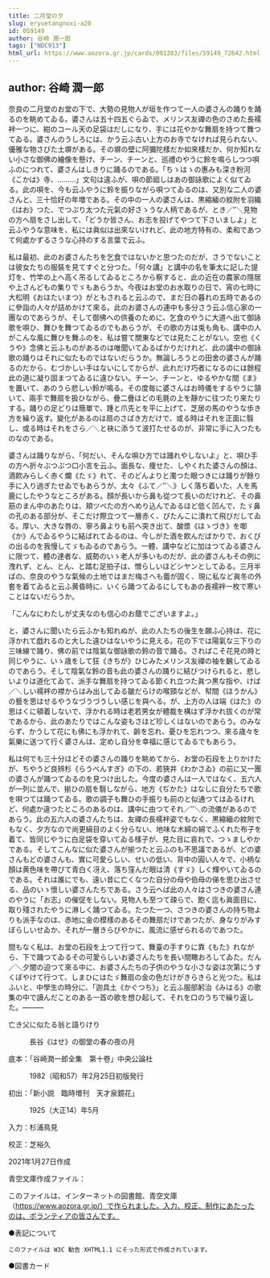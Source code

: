 ```yaml
---
title: 二月堂の夕
slug: eryuetangnoxi-a20
id: 059149
author: 谷崎 潤一郎
tags: ["NDC913"]
html_url: https://www.aozora.gr.jp/cards/001383/files/59149_72642.html
---
```


## author: 谷崎 潤一郎

奈良の二月堂のお堂の下で、大勢の見物人が垣を作つて一人の婆さんの踊りを踊るのを眺めてゐる。婆さんは五十四五ぐらゐで、メリンス友禪の色のさめた長襦袢一つに、紺のコール天の足袋はだしになり、手には花やかな舞扇を持つて舞つてゐる。婆さんのうしろには、かう云ふ古い上方のお寺でなければ見られない、優雅な物さびた土塀がある。その塀の壁に阿彌陀樣だか如來樣だか、何か知れない小さな御佛の繪像を懸け、チーン、チーンと、巡禮のやうに鈴を鳴らしつつ唄ふのにつれて、婆さんはしきりに踊るのである。「ちゝはゝの惠みも深き粉河《こかは》寺、………」文句は違ふが、唄の節廻しはあの御詠歌によく似てゐる。此の唄を、今も云ふやうに鈴を振りながら唄つてゐるのは、又別な二人の婆さんと、三十恰好の年増である。その中の一人の婆さんは、黒縮緬の紋附を羽織《はお》つた、でつぷり太つた元氣の好さゝうな人柄であるが、とき／″＼見物の方へ扇をさし出して、「どうか皆さん、お志を投げてやつて下さいましよ」と云ふやうな意味を、私には眞似は出來ないけれど、此の地方特有の、柔和であつて何處かずるさうな心持のする言葉で云ふ。

私は最初、此のお婆さんたちを乞食ではないかと思つたのだが、さうでないことは彼女たちの服裝を見てすぐと分つた。「何々講」と講中の名を筆太に記した提灯を、竹竿の上へ高く吊るしてゐるところから察すると、此の近在の農家の隱居や上さんどもの集りでゞもあらうか。今夜はお堂のお水取りの日で、宵の七時に大松明《おほたいまつ》がともされると云ふので、まだ日の暮れの五時であるのに參詣の人々が詰めかけて來る。此のお婆さんの連中も多分さう云ふ信心家の一團なのであらうが、そして御佛への供養のために、乞食のやうに大道へ出て御詠歌を唄ひ、舞ひを舞つてゐるのでもあらうが、その歌の方は兎も角も、講中の人がこんな風に舞ひを舞ふのを、私は嘗て關東などでは見たことがない。空也《くうや》念佛と云ふものがあるのは唯聞いてゐるばかりだけれど、此の講中の御詠歌の踊りはそれに似たものではないだらうか。無論しろうとの田舍の婆さんが踊るのだから、むづかしい手はないにしてからが、此れだけ巧者になるのには餘程此の道に凝り固まつてゐるに違ひない。チーン、チーンと、ゆるやかな間《ま》を置いて、あのうら悲しい鈴が鳴る。その度毎に婆さんはお時儀をするやうに頷いて、兩手で舞扇を扱ひながら、疊二疊ほどの毛氈の上を靜かに往つたり來たりする。踊りの足どりは簡單で、踵と爪先とを平に上げて、芝居の馬のやうな歩き方を繰り返す。變化があるのは扇のさばき方だけで、或る時はそれを正面に翳し、或る時はそれをさら／＼と袂に添うて波打たせるのが、非常に手に入つたものなのである。

婆さんは踊りながら、「何だい、そんな唄ひ方では踊れやしないよ」と、唄ひ手の方へ折々ぶつぶつ口小言を云ふ。面長な、痩せた、しやくれた婆さんの顏は、酒飮みらしく赤く爛《たゞ》れて、そのどんよりと濁つた眼つきには踊りが餘り手に入り過ぎたせゐでもあらうが、太々《ふて／″＼》しく落ち着いた、人を馬鹿にしたやうなところがある。顏が長いから鼻も從つて長いのだけれど、その鼻筋のまん中のあたりは、頬ツぺたの方へめり込んでゐるほど低く凹んで、たゞ鼻の孔のある部分が、そこだけ際立つて一層赤く、ぴたんこに潰れて飛びだしてゐる。厚い、大きな唇の、寧ろ鼻よりも前へ突き出て、酸漿《ほゝづき》を啣《か》んでゐるやうに結ばれてゐるのは、今しがた酒を飮んだばかりで、おくびの出るのを我慢してゞもゐるのであらう。一體、講中などに加はつてゐる婆さんに限つて、體の達者な、威勢のいゝ老人が多いものだが、此の婆さんもその例に洩れず、とん、とん、と踏む足拍子は、憎らしいほどシヤンとしてゐる。三月半ばの、奈良のやうな氣候の土地ではまだ梅さへも蕾が固く、現に私など眞冬の外套を着てゐると云ふ黄昏時に、いくら踊つてゐるにしてもあの長襦袢一枚で寒いことはないだらうか。

「こんなにわたしが丈夫なのも信心のお蔭でございますよ。」

と、婆さんに聞いたら云ふかも知れぬが、此の人たちの後生を願ふ心持は、花に浮かれて戯れるのと大した違ひはないやうに見える。花の下では陽氣な三下りの三味線で踊り、佛の前では陰氣な御詠歌の鈴の音で踊る。さればこそ花見の時と同じやうに、いゝ歳をして狂《きちが》ひじみたメリンス友禪の袖を飜してゐるのであらう。そして陰氣な鈴の音も此の婆さんの踊りに結びつけられると、悲しいよりは道化てゐて、派手な舞扇を持つてゐる節くれ立つた眞つ黒な指や、けば／＼しい襦袢の襟からはみ出してゐる皺だらけの喉頸などが、幇間《ほうかん》の藝を思はせるやうなづうづうしい感じを與へる。が、上方の人は端《はた》の思はくに頓着しないで、浮かれる時は老若男女が體裁を構はず浮かれ拔くのが常であるから、此のあたりではこんな姿もさほど珍しくはないのであらう。のみならず、かうして花にも佛にも浮かれて、齡を忘れ、憂ひを忘れつつ、來る歳々を氣樂に送つて行く婆さんは、定めし自分を幸福に感じてゐるでもあらう。

私は何でも三十分ほどその婆さんの踊りを眺めてから、お堂の石段を上りかけたが、ちやうど良辨杉《らうべんすぎ》の下の、若狹井《わかさゐ》の前に又一團の婆さんが踊つてゐるのを見つけ出した。今度の婆さんは一人ではなく、五六人が一列に並んで、揃ひの扇を翳しながら、地方《ぢかた》はなしに自分たちで歌を唄つては踊つてゐる。歌の調子も舞ひの手振りも前のと似通つてはゐるけれど、何處か違つたところのあるのは、講中に由つてそれ／″＼の流儀があるのであらう。此の五六人の婆さんたちは、友禪の長襦袢姿でもなく、黒縮緬の紋附でもなく、夕方なので尚更縞目のよく分らない、地味な木綿の綿でふくれた布子を着て、皆同じやうに白足袋を穿いてゐる樣子が、見た目に哀れで、つゝましやかである。そしてこんなに似た婆さんが揃つたと云ふのも不思議であるが、どの婆さんもどの婆さんも、實に可愛らしい、せいの低い、背中の圓い人々で、小柄な顏は黄色味を帶びて青白く冴え、落ち窪んだ眼は清《すゞ》しく輝やいてゐるのである。それは誰にでも、遠い昔に亡くなつた自分の母や伯母の俤を思ひ出させる、品のいゝ懷しい婆さんたちである。さう云へば此の人々はさつきの婆さん連のやうに「お志」の催促をしない。見物人も至つて疎らで、飽く迄も眞面目に、取り殘されたやうに淋しく踊つてゐる。たつた一つ、さつきの婆さんの持ち物よりも派手なのは、赤地に金の模樣のあるその舞扇だけであつたが、身なりがみすぼらしいせゐか、それが一層きらびやかに、風流に感ぜられるのであつた。

間もなく私は、お堂の石段を上つて行つて、舞臺の手すりに靠《もた》れながら、下で踊つてゐるその可愛らしいお婆さんたちを長い間瞰おろしてゐた。だん／＼夕闇の迫つて來る中に、お婆さんたちの子供のやうな小さな姿は次第にうすくぼやけて行つて、しまひにはたゞ舞扇の金の色だけがきらきらと光つた。私はふいと、中學生の時分に、「迦具土《かぐつち》」と云ふ服部躬治《みはる》の歌集の中で讀んだことのある一首の歌を想ひ起して、それを口のうちで繰り返した。―――


亡き父に似たる翁と語りけり

　　　長谷《はせ》の御堂の春の夜の月















底本：「谷崎潤一郎全集　第十卷」中央公論社

　　　1982（昭和57）年2月25日初版発行

初出：「新小説　臨時増刊　天才泉鏡花」

　　　1925（大正14）年5月

入力：杉浦鳥見

校正：芝裕久

2021年1月27日作成

青空文庫作成ファイル：

このファイルは、インターネットの図書館、青空文庫（https://www.aozora.gr.jp/）で作られました。入力、校正、制作にあたったのは、ボランティアの皆さんです。











●表記について


	このファイルは W3C 勧告 XHTML1.1 にそった形式で作成されています。







●図書カード